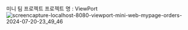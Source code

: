 미니 팀 프로젝트
프로젝트 명 : ViewPort
![screencapture-localhost-8080-viewport-mini-web-mypage-orders-2024-07-20-23_49_46](https://github.com/user-attachments/assets/3f885abf-d695-4d13-9320-d0260a5b1160)

